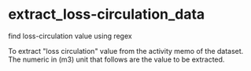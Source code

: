 # extract_loss-circulation_data
find loss-circulation value using regex

To extract "loss circulation" value from the activity memo of the dataset.
The numeric in (m3) unit that follows are the value to be extracted.
